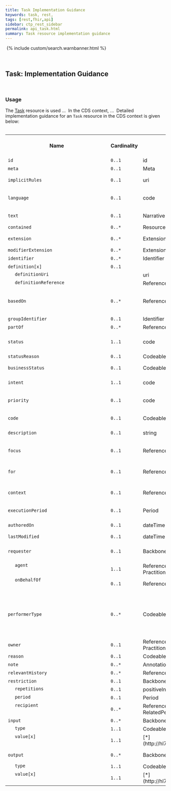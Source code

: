 ```yaml
---
title: Task Implementation Guidance
keywords: task, rest,
tags: [rest,fhir,api]
sidebar: ctp_rest_sidebar
permalink: api_task.html
summary: Task resource implementation guidance
---
```

​
{% include custom/search.warnbanner.html %}
<style>
td.sub{
    content: '';
    display: block;
    width: 285px;
    background-image: url(images/tbl_vjoin_end.png);
    background-repeat: no-repeat;
    background-position: 10px 10px;
    padding-left: 30px; 
}
</style>
​
## Task: Implementation Guidance ##
​
### Usage ###
The [Task](http://hl7.org/fhir/STU3/task.html) resource is used ...
​
In the CDS context, ...
​
Detailed implementation guidance for an `Task` resource in the CDS context is given below:  
​
​
<table style="min-width:100%;width:100%">
<tr>
    <th style="width:10%;">Name</th>
    <th style="width:5%;">Cardinality</th>
    <th style="width:10%;">Type</th>
      <th style="width:38%;">FHIR Documentation</th>
   <th style="width:37%;">CDS Implementation Guidance</th>
</tr>
<tr>
  <td><code>id</code></td>
    <td><code>0..1</code></td>
    <td>id</td>
    <td>Logical id of this artifact</td>
	<td></td>
</tr>
<tr>
  <td><code>meta</code></td>
    <td><code>0..1</code></td>
    <td>Meta</td>
    <td>Metadata about the resource</td>
		<td></td>
</tr>
<tr>
  <td><code>implicitRules</code></td>
    <td><code>0..1</code></td>
    <td>uri</td>
    <td>A set of rules under which this content was created</td>
		<td></td>
</tr>
<tr>
  <td><code>language</code></td>
    <td><code>0..1</code></td>
    <td>code</td>
    <td>Language of the resource content. <br /> <a href="http://hl7.org/fhir/STU3/valueset-languages.html">Common  Languages</a> (Extensible but limited to <a href="http://hl7.org/fhir/stu3/valueset-languages.html">All Languages</a>)</td>
	<td></td>
</tr>
<tr>
  <td><code>text</code></td>
    <td><code>0..1</code></td>
    <td>Narrative</td>
    <td>Text summary of the resource, for human interpretation</td>
	<td></td>
</tr>
<tr>
  <td><code>contained</code></td>
    <td><code>0..*</code></td>
    <td>Resource</td>
    <td>Contained, inline Resources</td>
	<td></td>
</tr>
<tr>
  <td><code>extension</code></td>
    <td><code>0..*</code></td>
    <td>Extension</td>
    <td>Additional Content defined by implementations</td>
	<td></td>
</tr>
<tr>
  <td><code>modifierExtension</code></td>
    <td><code>0..*</code></td>
    <td>Extension</td>
    <td>Extensions that cannot be ignored</td>
	<td></td>
</tr>
<tr>
  <td><code>identifier</code></td>
    <td><code>0..*</code></td>
    <td>Identifier</td>
    <td>Business identifier</td>
<td></td>
</tr>
<tr>
  <td><code>definition[x]</code></td>
    <td><code>0..1</code></td>
    <td></td>
    <td>Formal definition of task</td>
<td></td>
</tr>
<tr>
  <td class="sub"><code>definitionUri</code></td>
    <td></td>
    <td>uri</td>
    <td></td>
<td></td>
</tr>
<tr>
  <td class="sub"><code>definitionReference</code></td>
    <td></td>
    <td>Reference(ActivityDefinition)</td>
    <td></td>
<td></td>
</tr>
<tr>
  <td><code>basedOn</code></td>
    <td><code>0..*</code></td>
    <td>Reference(Any)</td>
    <td>Request fulfilled by this task</td>
<td>This SHOULD be the associated ReferralRequest.</td>
</tr>
<tr>
  <td><code>groupIdentifier</code></td>
    <td><code>0..1</code></td>
    <td>Identifier</td>
    <td>Requisition or grouper id
</td>
<td></td>
</tr>
<tr>
  <td><code>partOf</code></td>
    <td><code>0..*</code></td>
    <td>Reference(Task)</td>
    <td>Composite task</td>
<td></td>
</tr>
<tr>
  <td><code>status</code></td>
    <td><code>1..1</code></td>
    <td>code</td>
    <td>draft | requested | received | accepted | +<br>
<a href="http://hl7.org/fhir/STU3/valueset-task-status.html">TaskStatus</a> (Required)</td>
<td></td>
</tr>
<tr>
  <td><code>statusReason</code></td>
    <td><code>0..1</code></td>
    <td>CodeableConcept</td>
    <td>Reason for current status</td>
<td></td>
</tr>
<tr>
  <td><code>businessStatus</code></td>
    <td><code>0..1</code></td>
    <td>CodeableConcept</td>
    <td>E.g. "Specimen collected", "IV prepped"</td>
<td></td>
</tr>
<tr>
  <td><code>intent</code></td>
    <td><code>1..1</code></td>
    <td>code</td>
    <td>proposal | plan | order +<br>
<a href="http://hl7.org/fhir/STU3/valueset-request-intent.html">RequestIntent</a> (Required)</td>
<td></td>
</tr>
<tr>
  <td><code>priority</code></td>
    <td><code>0..1</code></td>
    <td>code</td>
    <td>normal | urgent | asap | stat<br>
<a href="http://hl7.org/fhir/STU3/valueset-request-priority.html">RequestPriority</a> (Required)</td>
<td>This MUST carry the value 'normal'.</td>
</tr>
<tr>
  <td><code>code</code></td>
    <td><code>0..1</code></td>
    <td>CodeableConcept</td>
    <td>Task Type</td>
<td>This MUST be populated.</td>
</tr>
<tr>
  <td><code>description</code></td>
    <td><code>0..1</code></td>
    <td>string</td>
    <td>Human-readable explanation of task</td>
<td></td>
</tr>
<tr>
  <td><code>focus</code></td>
    <td><code>0..1</code></td>
    <td>Reference(Any)</td>
    <td>What task is acting on</td>
<td>This will be the associated ReferralRequest.</td>
</tr>
<tr>
  <td><code>for</code></td>
    <td><code>0..1</code></td>
    <td>Reference(Any)</td>
    <td>Beneficiary of the Task</td>
<td>This will be the associated Patient.</td>
</tr>
<tr>
  <td><code>context</code></td>
    <td><code>0..1</code></td>
    <td>Reference(Encounter | EpisodeOfCare)</td>
    <td>Healthcare event during which this task originated</td>
<td>This will be the associated Encounter.</td>
</tr>
<tr>
  <td><code>executionPeriod</code></td>
    <td><code>0..1</code></td>
    <td>Period</td>
    <td>Start and end time of execution</td>
<td>This MUST NOT be populated.</td>
</tr>
<tr>
  <td><code>authoredOn</code></td>
    <td><code>0..1</code></td>
    <td>dateTime</td>
    <td>Task Creation Date</td>
<td>This MUST be populated.</td>
</tr>
<tr>
  <td><code>lastModified</code></td>
    <td><code>0..1</code></td>
    <td>dateTime</td>
    <td>Task Last Modified Date</td>
<td></td>
</tr>
<tr>
  <td><code>requester</code></td>
    <td><code>0..1</code></td>
    <td>BackboneElement</td>
    <td>Who is asking for task to be done</td>
<td>This will be the initiating user of the Encounter.</td>
</tr>
<tr>
  <td class="sub"><code>agent</code></td>
    <td><code>1..1</code></td>
    <td>Reference(Device | Organization | Patient | Practitioner | RelatedPerson)</td>
    <td>Individual asking for task</td>
<td></td>
</tr>
<tr>
  <td class="sub"><code>onBehalfOf</code></td>
    <td><code>0..1</code></td>
    <td>Reference(Organization)</td>
    <td>Organization individual is acting for</td>
<td></td>
</tr>
<tr>
  <td><code>performerType</code></td>
    <td><code>0..*</code></td>
    <td>CodeableConcept</td>
    <td>requester | dispatcher | scheduler | performer | monitor | manager | acquirer | reviewer<br>
[TaskPerformerType](http://hl7.org/fhir/STU3/valueset-task-performer-type.html) (Preferred)</td>
<td></td>
</tr>
<tr>
  <td><code>owner</code></td>
    <td><code>0..1</code></td>
    <td>Reference(Device | Organization | Patient | Practitioner | RelatedPerson)</td>
    <td>Responsible individual</td>
<td></td>
</tr>
<tr>
  <td><code>reason</code></td>
    <td><code>0..1</code></td>
    <td>CodeableConcept</td>
    <td>Why task is needed</td>
<td></td>
</tr>
<tr>
  <td><code>note</code></td>
    <td><code>0..*</code></td>
    <td>Annotation</td>
    <td>Comments made about the task</td>
<td></td>
</tr>
<tr>
  <td><code>relevantHistory</code></td>
    <td><code>0..*</code></td>
    <td>Reference(Provenance)</td>
    <td>Key events in history of the Task</td>
<td></td>
</tr>
<tr>
  <td><code>restriction</code></td>
    <td><code>0..1</code></td>
    <td>BackboneElement</td>
    <td>Constraints on fulfillment tasks</td>
<td></td>
</tr>
<tr>
  <td class="sub"><code>repetitions</code></td>
    <td><code>0..1</code></td>
    <td>positiveInt</td>
    <td>How many times to repeat</td>
<td></td>
</tr>
<tr>
  <td class="sub"><code>period</code></td>
    <td><code>0..1</code></td>
    <td>Period</td>
    <td>When fulfillment sought</td>
<td></td>
</tr>
<tr>
  <td class="sub"><code>recipient</code></td>
    <td><code>0..*</code></td>
    <td>Reference(Patient | Practitioner | RelatedPerson | Group | Organization)</td>
    <td>For whom is fulfillment sought?</td>
<td></td>
</tr>
<tr>
  <td><code>input</code></td>
    <td><code>0..*</code></td>
    <td>BackboneElement</td>
    <td>Information used to perform task</td>
<td></td>
</tr>
<tr>
  <td class="sub"><code>type</code></td>
    <td><code>1..1</code></td>
    <td>CodeableConcept</td>
    <td>Label for the input</td>
<td></td>
</tr>
<tr>
  <td class="sub"><code>value[x]</code></td>
    <td><code>1..1</code></td>
    <td>[*](http://hl7.org/fhir/STU3/datatypes.html#open)</td>
    <td>Content to use in performing the task</td>
<td></td>
</tr>
<tr>
  <td><code>output</code></td>
    <td><code>0..*</code></td>
    <td>BackboneElement</td>
    <td>Information produced as part of task</td>
<td></td>
</tr>
<tr>
  <td class="sub"><code>type</code></td>
    <td><code>1..1</code></td>
    <td>CodeableConcept</td>
    <td>Label for output</td>
<td></td>
</tr>
<tr>
  <td class="sub"><code>value[x]</code></td>
    <td><code>1..1</code></td>
    <td>[*](http://hl7.org/fhir/STU3/datatypes.html#open)</td>
    <td>Result of output</td>
<td></td>
</tr>
</table>
<!--stackedit_data:
eyJoaXN0b3J5IjpbLTI1NDI1MTQwOSwtMTE3NzgxMDYzNywxMz
Q1MDk5NTUwLDU0MzQ2NzExM119
-->